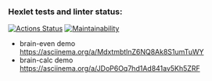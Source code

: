 ### Hexlet tests and linter status:
[![Actions Status](https://github.com/Lusacan-Night/python-project-49/actions/workflows/hexlet-check.yml/badge.svg)](https://github.com/Lusacan-Night/python-project-49/actions)
[![Maintainability](https://api.codeclimate.com/v1/badges/99db5be5d5f9f3d65066/maintainability)](https://codeclimate.com/github/Lusacan-Night/python-project-49/maintainability)

- brain-even demo https://asciinema.org/a/MdxtmbtlnZ6NQ8Ak8S1umTuWY
- brain-calc demo https://asciinema.org/a/JDoP6Oq7hd1Ad841av5Kh5ZRF